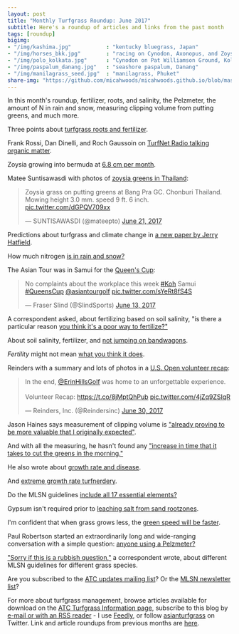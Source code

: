 ```yaml
---
layout: post
title: "Monthly Turfgrass Roundup: June 2017"
subtitle: Here's a roundup of articles and links from the past month
tags: [roundup]
bigimg: 
- "/img/kashima.jpg"           : "kentucky bluegrass, Japan"
- "/img/horses_bkk.jpg"        : "racing on Cynodon, Axonopus, and Zoysia, Bangkok"
- "/img/polo_kolkata.jpg"      : "Cynodon on Pat Williamson Ground, Kolkata"
- "/img/paspalum_danang.jpg"   : "seashore paspalum, Danang"
- "/img/manilagrass_seed.jpg"  : "manilagrass, Phuket"
share-img: "https://github.com/micahwoods/micahwoods.github.io/blob/master/img/roots_echo.jpg"
---
```


In this month's roundup, fertilizer, roots, and salinity, the Pelzmeter, the amount of N in rain and snow, measuring clipping volume from putting greens, and much more.

Three points about [turfgrass roots and fertilizer](http://www.blog.asianturfgrass.com/2017/06/of-turf-roots-and-fertilizer.html).

Frank Rossi, Dan Dinelli, and Roch Gaussoin on [TurfNet Radio talking organic matter](http://www.turfnet.com/blog/4/entry-1422-dan-dinelli-and-dr-roch-gaussoin-role-and-management-of-organic-matter/).

Zoysia growing into bermuda at [6.8 cm per month](http://www.blog.asianturfgrass.com/2017/06/68-cm-per-month.html).

Matee Suntisawasdi with photos of [zoysia greens in Thailand](https://twitter.com/mateepto/status/877403839028051968):

<blockquote class="twitter-tweet" data-lang="en"><p lang="en" dir="ltr">Zoysia grass on putting greens at Bang Pra GC. Chonburi Thailand. Mowing height 3.0 mm. speed 9 ft. 6 inch. <a href="https://t.co/dGPQV709xx">pic.twitter.com/dGPQV709xx</a></p>&mdash; SUNTISAWASDI (@mateepto) <a href="https://twitter.com/mateepto/status/877403839028051968">June 21, 2017</a></blockquote>
<script async src="//platform.twitter.com/widgets.js" charset="utf-8"></script>

Predictions about turfgrass and climate change in [a new paper by Jerry Hatfield](https://dl.sciencesocieties.org/publications/aj/articles/0/0/agronj2016.10.0626).

How much nitrogen [is in rain and snow?](http://www.blog.asianturfgrass.com/2017/06/how-much-n-is-in-rain-and-snow.html)

The Asian Tour was in Samui for the [Queen's Cup](https://twitter.com/SlindSports/status/874474429396295680):

<blockquote class="twitter-tweet" data-lang="en"><p lang="en" dir="ltr">No complaints about the workplace this week <a href="https://twitter.com/hashtag/Koh?src=hash">#Koh</a> Samui <a href="https://twitter.com/hashtag/QueensCup?src=hash">#QueensCup</a> <a href="https://twitter.com/asiantourgolf">@asiantourgolf</a> <a href="https://t.co/sYeRt8fS4S">pic.twitter.com/sYeRt8fS4S</a></p>&mdash; Fraser Slind (@SlindSports) <a href="https://twitter.com/SlindSports/status/874474429396295680">June 13, 2017</a></blockquote>
<script async src="//platform.twitter.com/widgets.js" charset="utf-8"></script>

A correspondent asked, about fertilizing based on soil salinity, "is there a particular reason [you think it's a poor way to fertilize?"](http://www.blog.asianturfgrass.com/2017/06/is-there-a-particular-reason-why-you-think-its-a-poor-way-to-fertilise.html)

About soil salinity, fertilizer, and [not jumping on bandwagons](http://www.blog.asianturfgrass.com/2017/06/dont-try-to-jump-on-his-bandwagon.html).

*Fertility* might not mean [what you think it does](http://www.blog.asianturfgrass.com/2017/06/tonights-reading.html).

Reinders with a summary and lots of photos in a [U.S. Open volunteer recap](https://twitter.com/Reindersinc/status/880842140649222144):

<blockquote class="twitter-tweet" data-lang="en"><p lang="en" dir="ltr">In the end, <a href="https://twitter.com/ErinHillsGolf">@ErinHillsGolf</a> was home to an unforgettable experience.<br><br>Volunteer Recap: <a href="https://t.co/8jMptQhPub">https://t.co/8jMptQhPub</a> <a href="https://t.co/4jZq9ZSIqR">pic.twitter.com/4jZq9ZSIqR</a></p>&mdash; Reinders, Inc. (@Reindersinc) <a href="https://twitter.com/Reindersinc/status/880842140649222144">June 30, 2017</a></blockquote>
<script async src="//platform.twitter.com/widgets.js" charset="utf-8"></script>

Jason Haines says measurement of clipping volume is ["already proving to be more valuable that I originally expected"](http://www.blog.asianturfgrass.com/2017/06/already-proving-to-be-more-valuable-than-i-originally-expected.html).

And with all the measuring, he hasn't found any ["increase in time that it takes to cut the greens in the morning."](http://www.turfhacker.com/2017/06/differences-and-similarities-in-growth.html)

He also wrote about [growth rate and disease](http://www.turfhacker.com/2017/06/growth-and-disease-rates.html).

And [extreme growth rate turfnerdery](http://www.turfhacker.com/2017/06/extreme-growth-rate-turfnerdery.html).

Do the MLSN guidelines [include all 17 essential elements?](http://www.blog.asianturfgrass.com/2017/06/17-essential-nutrients.html)

Gypsum isn't required prior to [leaching salt from sand rootzones](http://www.blog.asianturfgrass.com/2017/06/no-matter-how-much-sodium-one-puts-into-a-sand-rootzone-the-soil-structure-cannot-be-affected-so-gyp.html).

I'm confident that when grass grows less, the [green speed will be faster](http://www.blog.asianturfgrass.com/2017/06/i-dont-really-need-to-show-any-data-for-this-to-be-certain.html).

Paul Robertson started an extraordinarily long and wide-ranging conversation with a simple question: [anyone using a Pelzmeter?](https://twitter.com/Vgclinks/status/878599481243062272)

["Sorry if this is a rubbish question,"](http://www.blog.asianturfgrass.com/2017/06/sorry-if-this-is-a-rubbish-question.html) a correspondent wrote, about different MLSN guidelines for different grass species.

Are you subscribed to the [ATC updates mailing list](http://www.subscribepage.com/atcupdate)? Or the [MLSN newsletter list](http://www.subscribepage.com/mlsn)?  

For more about turfgrass management, browse articles available for download on the [ATC Turfgrass Information page](http://www.asianturfgrass.com/turf-information.html), subscribe to this blog by [e-mail or with an RSS reader](http://feeds.feedburner.com/viridescent) - I use [Feedly](http://cloud.feedly.com/#welcome), or follow [asianturfgrass](https://twitter.com/asianturfgrass) on Twitter. Link and article roundups from previous months are [here](http://www.blog.asianturfgrass.com/roundup/).
